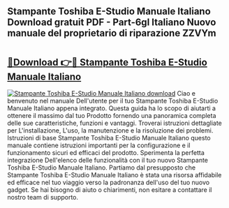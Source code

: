 ## Stampante Toshiba E-Studio Manuale Italiano Download gratuit PDF - Part-6gl Italiano Nuovo manuale del proprietario di riparazione ZZVYm

# <h2><a href="http://dfggskz.blite.top/?on=Stampante+Toshiba+E-Studio+Manuale+Italiano">🔗Download 👉🔴 Stampante Toshiba E-Studio Manuale Italiano</a></h2>

[![Stampante Toshiba E-Studio Manuale Italiano download](https://i.imgur.com/lujVjoI.png)](http://dfggskz.blite.top/?on=Stampante+Toshiba+E-Studio+Manuale+Italiano)
Ciao e benvenuto nel manuale Dell'utente per il tuo Stampante Toshiba E-Studio Manuale Italiano appena integrato. Questa guida ha lo scopo di aiutarti a ottenere il massimo dal tuo Prodotto fornendo una panoramica completa delle sue caratteristiche, funzioni e vantaggi. Troverai istruzioni dettagliate per L'installazione, L'uso, la manutenzione e la risoluzione dei problemi. Istruzioni di base Stampante Toshiba E-Studio Manuale Italiano questo manuale contiene istruzioni importanti per la configurazione e il funzionamento sicuri ed efficaci del prodotto. Sperimenta la perfetta integrazione Dell'elenco delle funzionalità con il tuo nuovo Stampante Toshiba E-Studio Manuale Italiano. Partiamo dal presupposto che Stampante Toshiba E-Studio Manuale Italiano è stata una risorsa affidabile ed efficace nel tuo viaggio verso la padronanza dell'uso del tuo nuovo gadget. Se hai bisogno di aiuto o chiarimenti, non esitare a contattare il nostro team di supporto.
